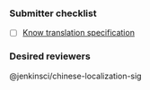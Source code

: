 ### Submitter checklist

- [ ] [Know translation specification](https://github.com/jenkinsci/localization-zh-cn-plugin/specification.md)

### Desired reviewers

@jenkinsci/chinese-localization-sig